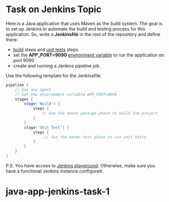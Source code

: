 # Task on Jenkins Topic

Here is a Java application that uses Maven as the build system. The goal is to set up Jenkins to automate the build and testing process for this application.
So, write a **Jenkinsfile** in the root of the repository and define there:
- [build](https://www.baeldung.com/maven-skipping-tests) steps and [unit tests](https://howtodoinjava.com/maven/maven-run-junit-tests/) steps
- set the **APP_PORT=9090** [environment variable](https://www.jenkins.io/doc/pipeline/tour/environment/) to run the application on port 9090
- create and running a Jenkins pipeline job

Use the following template for the Jenkinsfile:

```groovy
pipeline {
    // Use any agent
    // Set the environment variable APP_PORT=9090
    stages {
        stage('Build') {
            steps {
                // Use the maven package phase to build the project
            }
        }
        stage('Unit Test') {
            steps {
                 // Use the maven test phase to run unit tests
            }
        }
    }
}
```

P.S. You have access to [Jenkins playground](https://killercoda.com/online-marathon/course/Jenkins/Jenkins_playground). Otherwise, make sure you have a functional Jenkins instance configured.
# java-app-jenkins-task-1
